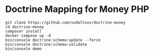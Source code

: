 # Doctrine Mapping for Money PHP

```shell
git clone https://github.com/vudaltsov/doctrine-money
cd doctrine-money
composer install
docker compose up -d
bin/console doctrine:schema:update --force
bin/console doctrine:schema:validate
bin/console demo
```
